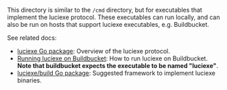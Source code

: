 This directory is similar to the `/cmd` directory, but for executables that
implement the luciexe protocol. These executables can run locally, and can also
be run on hosts that support luciexe executables, e.g. Buildbucket.

See related docs:
- [luciexe Go package](https://pkg.go.dev/go.chromium.org/luci/luciexe): Overview of the luciexe
protocol.
- [Running luciexe on Buildbucket](https://pkg.go.dev/go.chromium.org/luci/luciexe#hdr-LUCI_Executables_on_Buildbucket): How to run luciexe on Buildbucket.
**Note that buildbucket expects the executable to be named "luciexe"**.
- [luciexe/build Go package](https://pkg.go.dev/go.chromium.org/luci/luciexe/build): Suggested
framework to implement luciexe binaries.